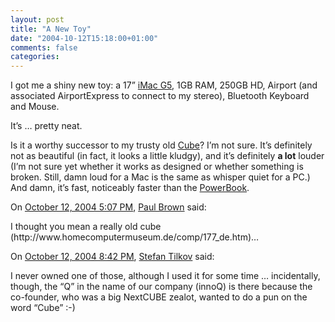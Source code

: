 ```yaml
---
layout: post
title: "A New Toy"
date: "2004-10-12T15:18:00+01:00"
comments: false
categories: 
---
```


<p>I got me a shiny new toy: a 17&#8221; <a href="http://www.apple.com/imac/">iMac G5</a>, 1GB RAM, 250GB HD, Airport (and associated AirportExpress to connect to my stereo), Bluetooth Keyboard and Mouse.</p>

<p>It&#8217;s &#8230; pretty neat.</p>

<p>Is it a worthy successor to my trusty old <a href="/blog/st/2003/03/01/apple_g4_cube.html">Cube</a>? I&#8217;m not sure. It&#8217;s definitely not as beautiful (in fact, it looks a little kludgy), and it&#8217;s definitely <strong>a lot</strong> louder (I&#8217;m not sure yet whether it works as designed or whether something is broken. Still, damn loud for a Mac is the same as whisper quiet for a PC.) And damn, it&#8217;s fast, noticeably faster than the <a href="/2003/11/26/mac_night.html">PowerBook</a>.</p>

<section class="comments">

<div class="comment" id="comment-375">
On <a href="#comment-375" title="Permalink to this comment">October 12, 2004  5:07 PM</a>, <a href="http://blogs.fivesight.com/pbblog" title="http://blogs.fivesight.com/pbblog" rel="nofollow">Paul Brown</a>
said:
<p>I thought you mean a really old cube (http://www.homecomputermuseum.de/comp/177_de.htm)&#8230;</p>


<div class="comment" id="comment-376">
On <a href="#comment-376" title="Permalink to this comment">October 12, 2004  8:42 PM</a>, <a href="/en/staff/st/">Stefan Tilkov</a>
said:
<p>I never owned one of those, although I used it for some time &#8230; incidentally, though, the &#8220;Q&#8221; in the name of our company (innoQ)  is there because the co-founder, who was a big NextCUBE zealot, wanted to do a pun on the word &#8220;Cube&#8221; :-)</p>


</section>

